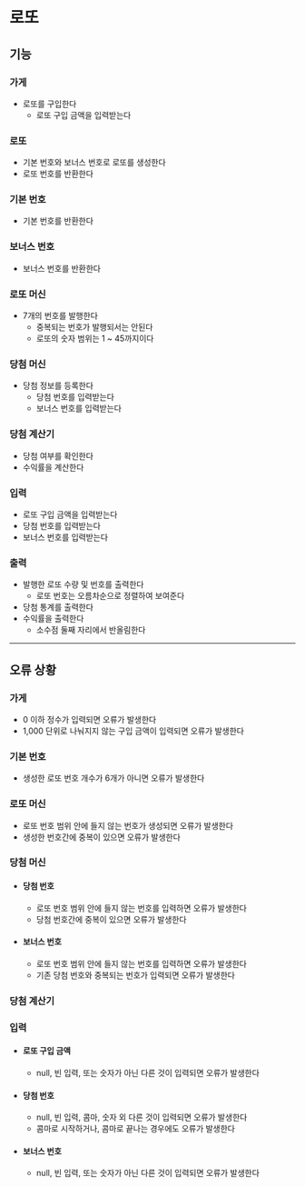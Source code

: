 # 로또

## 기능

### 가게

- 로또를 구입한다
    - 로또 구입 금액을 입력받는다

### 로또

- 기본 번호와 보너스 번호로 로또를 생성한다
- 로또 번호를 반환한다

### 기본 번호

- 기본 번호를 반환한다

### 보너스 번호

- 보너스 번호를 반환한다

### 로또 머신

- 7개의 번호를 발행한다
    - 중복되는 번호가 발행되서는 안된다
    - 로또의 숫자 범위는 1 ~ 45까지이다

### 당첨 머신

- 당첨 정보를 등록한다
    - 당첨 번호를 입력받는다
    - 보너스 번호를 입력받는다

### 당첨 계산기

- 당첨 여부를 확인한다
- 수익률을 계산한다

### 입력

- 로또 구입 금액을 입력받는다
- 당첨 번호를 입력받는다
- 보너스 번호를 입력받는다

### 출력

- 발행한 로또 수량 및 번호를 출력한다
    - 로또 번호는 오름차순으로 정렬하여 보여준다
- 당첨 통계를 출력한다
- 수익률을 출력한다
    - 소수점 둘째 자리에서 반올림한다

---

## 오류 상황

### 가게

- 0 이하 정수가 입력되면 오류가 발생한다
- 1,000 단위로 나눠지지 않는 구입 금액이 입력되면 오류가 발생한다

### 기본 번호

- 생성한 로또 번호 개수가 6개가 아니면 오류가 발생한다

### 로또 머신

- 로또 번호 범위 안에 들지 않는 번호가 생성되면 오류가 발생한다
- 생성한 번호간에 중복이 있으면 오류가 발생한다

### 당첨 머신

- #### 당첨 번호
    - 로또 번호 범위 안에 들지 않는 번호를 입력하면 오류가 발생한다
    - 당첨 번호간에 중복이 있으면 오류가 발생한다
- #### 보너스 번호
    - 로또 번호 범위 안에 들지 않는 번호를 입력하면 오류가 발생한다
    - 기존 당첨 번호와 중복되는 번호가 입력되면 오류가 발생한다

### 당첨 계산기

### 입력

- #### 로또 구입 금액
    - null, 빈 입력, 또는 숫자가 아닌 다른 것이 입력되면 오류가 발생한다
- #### 당첨 번호
    - null, 빈 입력, 콤마, 숫자 외 다른 것이 입력되면 오류가 발생한다
    - 콤마로 시작하거나, 콤마로 끝나는 경우에도 오류가 발생한다

- #### 보너스 번호
    - null, 빈 입력, 또는 숫자가 아닌 다른 것이 입력되면 오류가 발생한다
